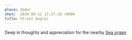 ```yaml
---
place: Zadar
shot:  2016-09-11 17:17:10 +0000
title: Strait Angler
---
```


Deep in thoughts and appreciation for the nearby [Sea organ](https://en.wikipedia.org/wiki/Sea_organ).
